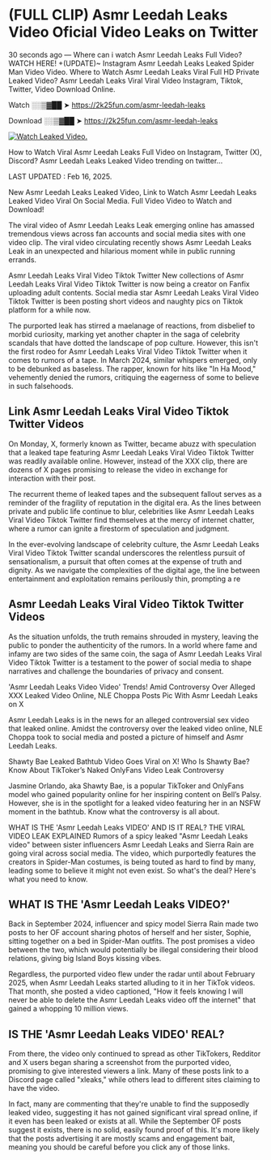 # (FULL CLIP) Asmr Leedah Leaks Video Oficial Video Leaks on Twitter

30 seconds ago — Where can i watch Asmr Leedah Leaks Full Video? WATCH HERE! +(UPDATE)~ Instagram Asmr Leedah Leaks Leaked Spider Man Video Video. Where to Watch Asmr Leedah Leaks Viral Full HD Private Leaked Video? Asmr Leedah Leaks Viral Viral Video Instagram, Tiktok, Twitter, Video Download Online.

Watch ░░▒▓██ ➤ https://2k25fun.com/asmr-leedah-leaks

Download ░░▒▓██ ➤ https://2k25fun.com/asmr-leedah-leaks

[![Watch Leaked Video.](https://miro.medium.com/v2/resize:fit:828/format:webp/1*cilzJN44JGOrTw9NJCrNHA.gif "Watch Leaked Video")](https://2k25fun.com/asmr-leedah-leaks)

How to Watch Viral Asmr Leedah Leaks Full Video on Instagram, Twitter (X), Discord? Asmr Leedah Leaks Leaked Video trending on twitter...

LAST UPDATED : Feb 16, 2025.

New Asmr Leedah Leaks Leaked Video, Link to Watch Asmr Leedah Leaks Leaked Video Viral On Social Media. Full Video Video to Watch and Download!

The viral video of Asmr Leedah Leaks Leak emerging online has amassed tremendous views across fan accounts and social media sites with one video clip. The viral video circulating recently shows Asmr Leedah Leaks Leak in an unexpected and hilarious moment while in public running errands.

Asmr Leedah Leaks Viral Video Tiktok Twitter New collections of Asmr Leedah Leaks Viral Video Tiktok Twitter is now being a creator on Fanfix uploading adult contents. Social media star Asmr Leedah Leaks Viral Video Tiktok Twitter is been posting short videos and naughty pics on Tiktok platform for a while now.

The purported leak has stirred a maelanage of reactions, from disbelief to morbid curiosity, marking yet another chapter in the saga of celebrity scandals that have dotted the landscape of pop culture. However, this isn't the first rodeo for Asmr Leedah Leaks Viral Video Tiktok Twitter when it comes to rumors of a tape. In March 2024, similar whispers emerged, only to be debunked as baseless. The rapper, known for hits like "In Ha Mood," vehemently denied the rumors, critiquing the eagerness of some to believe in such falsehoods.

## Link Asmr Leedah Leaks Viral Video Tiktok Twitter Videos

On Monday, X, formerly known as Twitter, became abuzz with speculation that a leaked tape featuring Asmr Leedah Leaks Viral Video Tiktok Twitter was readily available online. However, instead of the XXX clip, there are dozens of X pages promising to release the video in exchange for interaction with their post.

The recurrent theme of leaked tapes and the subsequent fallout serves as a reminder of the fragility of reputation in the digital era. As the lines between private and public life continue to blur, celebrities like Asmr Leedah Leaks Viral Video Tiktok Twitter find themselves at the mercy of internet chatter, where a rumor can ignite a firestorm of speculation and judgment.

In the ever-evolving landscape of celebrity culture, the Asmr Leedah Leaks Viral Video Tiktok Twitter scandal underscores the relentless pursuit of sensationalism, a pursuit that often comes at the expense of truth and dignity. As we navigate the complexities of the digital age, the line between entertainment and exploitation remains perilously thin, prompting a re

##  Asmr Leedah Leaks Viral Video Tiktok Twitter Videos

As the situation unfolds, the truth remains shrouded in mystery, leaving the public to ponder the authenticity of the rumors. In a world where fame and infamy are two sides of the same coin, the saga of Asmr Leedah Leaks Viral Video Tiktok Twitter is a testament to the power of social media to shape narratives and challenge the boundaries of privacy and consent.

'Asmr Leedah Leaks Video Video' Trends! Amid Controversy Over Alleged XXX Leaked Video Online, NLE Choppa Posts Pic With Asmr Leedah Leaks on X

Asmr Leedah Leaks is in the news for an alleged controversial sex video that leaked online. Amidst the controversy over the leaked video online, NLE Choppa took to social media and posted a picture of himself and Asmr Leedah Leaks.

Shawty Bae Leaked Bathtub Video Goes Viral on X! Who Is Shawty Bae? Know About TikToker’s Naked OnlyFans Video Leak Controversy

Jasmine Orlando, aka Shawty Bae, is a popular TikToker and OnlyFans model who gained popularity online for her inspiring content on Bell’s Palsy. However, she is in the spotlight for a leaked video featuring her in an NSFW moment in the bathtub. Know what the controversy is all about.

WHAT IS THE 'Asmr Leedah Leaks VIDEO' AND IS IT REAL? THE VIRAL VIDEO LEAK EXPLAINED Rumors of a spicy leaked "Asmr Leedah Leaks video" between sister influencers Asmr Leedah Leaks and Sierra Rain are going viral across social media. The video, which purportedly features the creators in Spider-Man costumes, is being touted as hard to find by many, leading some to believe it might not even exist. So what's the deal? Here's what you need to know.

## WHAT IS THE 'Asmr Leedah Leaks VIDEO?'

Back in September 2024, influencer and spicy model Sierra Rain made two posts to her OF account sharing photos of herself and her sister, Sophie, sitting together on a bed in Spider-Man outfits. The post promises a video between the two, which would potentially be illegal considering their blood relations, giving big Island Boys kissing vibes.

Regardless, the purported video flew under the radar until about February 2025, when Asmr Leedah Leaks started alluding to it in her TikTok videos. That month, she posted a video captioned, "How it feels knowing I will never be able to delete the Asmr Leedah Leaks video off the internet" that gained a whopping 10 million views.

## IS THE 'Asmr Leedah Leaks VIDEO' REAL?

From there, the video only continued to spread as other TikTokers, Redditor and X users began sharing a screenshot from the purported video, promising to give interested viewers a link. Many of these posts link to a Discord page called "xleaks," while others lead to different sites claiming to have the video.

In fact, many are commenting that they're unable to find the supposedly leaked video, suggesting it has not gained significant viral spread online, if it even has been leaked or exists at all. While the September OF posts suggest it exists, there is no solid, easily found proof of this. It's more likely that the posts advertising it are mostly scams and engagement bait, meaning you should be careful before you click any of those links.